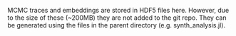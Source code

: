 MCMC traces and embeddings are stored in HDF5 files here. However, due to the size of these (~200MB) they are not added to the git repo. They can be generated using the files in the parent directory (e.g. synth_analysis.jl).
